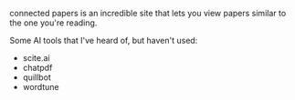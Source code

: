 connected papers is an incredible site that lets you view papers similar to the one you're reading.

Some AI tools that I've heard of, but haven't used:

 - scite.ai
 - chatpdf
 - quillbot
 - wordtune
